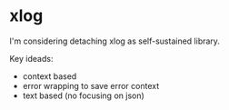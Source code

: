 # xlog

I'm considering detaching xlog as self-sustained library.

Key ideads:
- context based
- error wrapping to save error context
- text based (no focusing on json)
